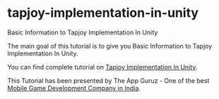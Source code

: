 # tapjoy-implementation-in-unity

Basic Information to Tapjoy Implementation In Unity

The main goal of this tutorial is to give you Basic Information to Tapjoy Implementation In Unity.

You can find complete tutorial on [Tapjoy Implementation In Unity](http://www.theappguruz.com/blog/tapjoy-implementation-in-unity).

This Tutorial has been presented by The App Guruz - One of the best [Mobile Game Development Company in India](http://www.theappguruz.com/3d-game-development/).
